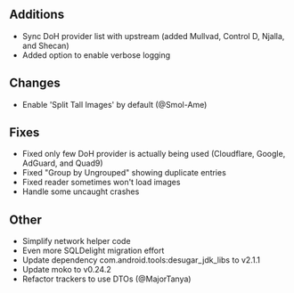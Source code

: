 <!-- Formatting
## Additions  ?? New features

## Changes  ?? Behaviour changes

## Fixes  ?? Bugfixes

## Translation  ?? translation changes/updates

## Other  ?? Technical stuff, what happened behind the scene
-->
## Additions
- Sync DoH provider list with upstream (added Mullvad, Control D, Njalla, and Shecan)
- Added option to enable verbose logging

## Changes
- Enable 'Split Tall Images' by default (@Smol-Ame)

## Fixes
- Fixed only few DoH provider is actually being used (Cloudflare, Google, AdGuard, and Quad9)
- Fixed "Group by Ungrouped" showing duplicate entries
- Fixed reader sometimes won't load images
- Handle some uncaught crashes

## Other
- Simplify network helper code
- Even more SQLDelight migration effort
- Update dependency com.android.tools:desugar_jdk_libs to v2.1.1
- Update moko to v0.24.2
- Refactor trackers to use DTOs (@MajorTanya)
